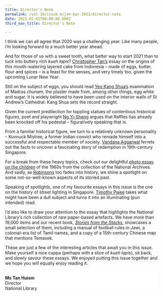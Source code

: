 ```yaml
---
title: Director's Note
permalink: /vol-16/issue-4/jan-mar-2021/director-note
date: 2021-01-01T00:00:00.000Z
third_nav_title: Director's Note

---
```


I think we can all agree that 2020 was a challenging year. Like many people, I’m looking forward to a much better year ahead.


And for those of us with a sweet tooth, what better way to start 2021 than to tuck into buttery rich *kueh lapis*? [Christopher Tan’s](/vol-16/issue-4/jan-mar-2021/kueh-lapis) essay on the origins of this mouth-watering layered cake from Indonesia – made of eggs, butter, flour and spices – is a feast for the senses, and very timely too, given the upcoming Lunar New Year.

Still on the subject of eggs, you should read [Yeo Kang Shua’s](/vol-16/issue-4/jan-mar-2021/st-andrew-cathedral) examination of Madras *chunam*, the plaster made from, among other things, egg white and sugar. It is widely believed to have been used on the interior walls of St Andrew’s Cathedral. Kang Shua sets the record straight.

Given the current predilection for toppling statues of contentious historical figures, poet and playwright [Ng Yi-Sheng](/vol-16/issue-4/jan-mar-2021/raffles) argues that Raffles has already been knocked off his pedestal – figuratively speaking that is.

From a familiar historical figure, we turn to a relatively unknown personality – Kunnuck Mistree, a former Indian convict who remade himself into a successful and respectable member of society. [Vandana Aggarwal](/vol-16/issue-4/jan-mar-2021/kunnuck) ferrets out the facts to uncover a fascinating story of redemption in 19th-century Singapore.

For a break from these heavy topics, check out our delightful [photo essay on the children](/vol-16/issue-4/jan-mar-2021/young-ones) of the 1960s from the collection of the National Archives. And sadly, as [Robinsons](/vol-16/issue-4/jan-mar-2021/robinsons) too fades into history, we shine a spotlight on some not-so-well-known aspects of its storied past.

Speaking of spotlights, one of my favourite essays in this issue is the one on the history of street lighting in Singapore. [Timothy Pwee](/vol-16/issue-4/jan-mar-2021/light) takes what might have been a dull subject and turns it into an illuminating (pun intended) read.

I’d also like to draw your attention to the essay that highlights the National Library’s rich collection of rare paper-based artefacts. We have more than 19,000 items and our recent book, *[Stories from the Stacks](/vol-16/issue-4/jan-mar-2021/stacks)*, showcases a small selection of them, including a manual of football rules in Jawi, a colonial-era list of Tamil names, and a copy of a 15th-century Chinese map that mentions Temasek.

These are just a few of the interesting articles that await you in this issue. Make yourself a nice cuppa (perhaps with a slice of *kueh lapis*), sit back, and slowly savour these essays. We enjoyed putting this issue together and we hope you will equally enjoy reading it.

<div style="background-color: white;">
<br/>
<b>Ms Tan Huism</b><br>Director<br>National Library
</div>
